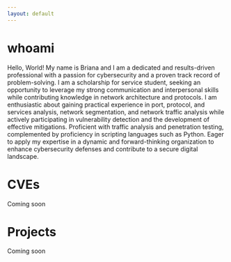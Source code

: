 ```yaml
---
layout: default
---
```


# whoami

Hello, World! My name is Briana and I am a dedicated and results-driven professional with a passion for cybersecurity and a proven track record of problem-solving. I am a scholarship for service student, seeking an opportunity to leverage my strong communication and interpersonal skills while contributing knowledge in network architecture and protocols. I am enthusiastic about gaining practical experience in port, protocol, and services analysis, network segmentation, and network traffic analysis while actively participating in vulnerability detection and the development of effective mitigations. Proficient with traffic analysis and penetration testing, complemented by proficiency in scripting languages such as Python. Eager to apply my expertise in a dynamic and forward-thinking organization to enhance cybersecurity defenses and contribute to a secure digital landscape.

# CVEs

Coming soon

# Projects

Coming soon
